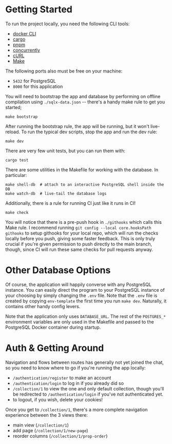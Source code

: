 # Getting Started

To run the project locally, you need the following CLI tools:

- [docker CLI](https://docs.docker.com/engine/reference/commandline/cli/)
- [cargo](https://rustup.rs/)
- [pnpm](https://pnpm.io/)
- [concurrently](https://www.npmjs.com/package/concurrently)
- [cURL](https://curl.se/)
- [Make](https://formulae.brew.sh/formula/make)

The following ports also must be free on your machine:

- `5432` for PostgreSQL
- `8000` for this application

You will need to bootstrap the app and database by performing on offline
compilation using `./sqlx-data.json` -- there's a handy make rule to get you
started;

```
make bootstrap
```

After running the bootstrap rule, the app will be running, but it won't
live-reload. To run the typical dev scripts, stop the app and run the dev rule:

```
make dev
```

There are very few unit tests, but you can run them with:

```
cargo test
```

There are some utilities in the Makefile for working with the database. In
particular:

```
make shell-db  # attach to an interactive PostgreSQL shell inside the DB
make watch-db  # live-tail the database logs
```

Additionally, there is a rule for running CI just like it runs in CI!

```
make check
```

You will notice that there is a pre-push hook in `./githooks` which calls this
Make rule. I recommend running `git config --local core.hooksPath githooks` to
setup githooks for your local repo, which will run the checks locally before you
push, giving some faster feedback. This is only truly crucial if you're given
permission to push directly to the main branch, though, since CI will run these
same checks for pull requests anyway.

# Other Database Options

Of course, the application will happily converse with any PostgreSQL instance.
You can easily direct the program to your PostgreSQL instance of your choosing
by simply changing the `.env` file. Note that the `.env` file is created by
copying `env-template` the first time you run `make dev`. Naturally, it contains
other handy config levers.

Note that the application only uses `DATABASE_URL`. The rest of the `POSTGRES_*`
environment variables are only used in the Makefile and passed to the PostgreSQL
Docker container during startup.

# Auth & Getting Around

Navigation and flows between routes has generally not yet joined the chat, so
you need to know where to go if you're running the app locally:

- `/authentication/register` to make an account
- `/authentication/login` to log in if you already did so
- `/collection/1` to view the one and only default collection, though you'll be
  redirected to `/authentication/login` if you've not authenticated yet.
- to logout, if you wish, delete your cookies!

Once you get to `/collection/1`, there's a more complete navigation experience
between the 3 views there:

- main view (`/collection/1`)
- add page (`/collection/1/new-page`)
- reorder columns (`/collection/1/prop-order`)
